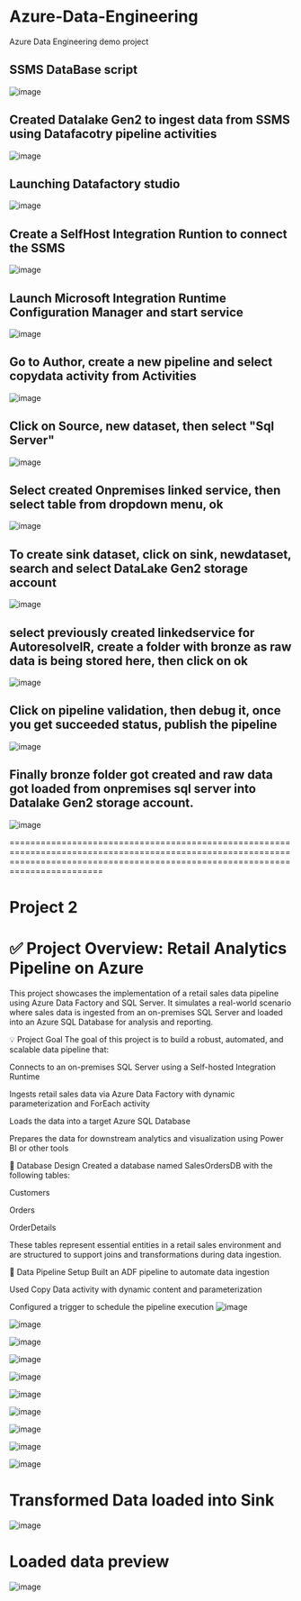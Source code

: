 # Azure-Data-Engineering
Azure Data Engineering demo project

## SSMS DataBase script
![image](https://github.com/user-attachments/assets/0ac1f353-0556-44c7-8a8d-c643e7c1d232)



## Created Datalake Gen2  to ingest data from SSMS using Datafacotry pipeline activities 
![image](https://github.com/user-attachments/assets/f80d3290-1837-466f-884f-3073d311bce7)


## Launching Datafactory studio
![image](https://github.com/user-attachments/assets/41b39c98-5129-40f0-841b-77b89859e66b)

## Create a SelfHost Integration Runtion to connect the SSMS
![image](https://github.com/user-attachments/assets/de7a1449-e125-4dd4-ad97-6a9ea187ae63)

## Launch Microsoft Integration Runtime Configuration Manager and start service
![image](https://github.com/user-attachments/assets/0a4e554b-a2a1-4f05-985e-2deca0e05a76)

## Go to Author, create a new pipeline and select copydata activity from Activities
![image](https://github.com/user-attachments/assets/4eaf1989-4d37-4df2-b238-0118a390f028)

## Click on Source, new dataset, then select "Sql Server"
![image](https://github.com/user-attachments/assets/af3dc0c2-61a2-4486-b3fd-55dedfc970e5)

## Select created Onpremises linked service, then select table from dropdown menu, ok
![image](https://github.com/user-attachments/assets/d3299afd-2492-4eb1-85ad-cd150c25f0db)

## To create sink dataset, click on sink, newdataset, search and select DataLake Gen2 storage account
![image](https://github.com/user-attachments/assets/189aa832-905e-4371-9233-6294cf2c3ecb)

## select previously created linkedservice for AutoresolveIR, create a folder with bronze as raw data is being stored here, then click on ok
![image](https://github.com/user-attachments/assets/f3f4bbb7-f2fd-473d-ab11-ea93478316a2)

## Click on pipeline validation, then debug it, once you get succeeded status, publish the pipeline
![image](https://github.com/user-attachments/assets/60b8cbec-6965-44d2-ba71-837ce22ab045)

## Finally bronze folder got created and raw data got loaded from onpremises sql server into Datalake Gen2 storage account.
![image](https://github.com/user-attachments/assets/0b21327a-44c9-47e8-9209-f0becac3d0d6)

====================================================================================================================================================================================
# Project 2
# ✅ Project Overview: Retail Analytics Pipeline on Azure
This project showcases the implementation of a retail sales data pipeline using Azure Data Factory and SQL Server. It simulates a real-world scenario where sales data is ingested from an on-premises SQL Server and loaded into an Azure SQL Database for analysis and reporting.

💡 Project Goal
The goal of this project is to build a robust, automated, and scalable data pipeline that:

Connects to an on-premises SQL Server using a Self-hosted Integration Runtime

Ingests retail sales data via Azure Data Factory with dynamic parameterization and ForEach activity

Loads the data into a target Azure SQL Database

Prepares the data for downstream analytics and visualization using Power BI or other tools

🧱 Database Design
Created a database named SalesOrdersDB with the following tables:

Customers

Orders

OrderDetails

These tables represent essential entities in a retail sales environment and are structured to support joins and transformations during data ingestion.

🚀 Data Pipeline Setup
Built an ADF pipeline to automate data ingestion

Used Copy Data activity with dynamic content and parameterization

Configured a trigger to schedule the pipeline execution
![image](https://github.com/user-attachments/assets/976e0d50-534c-4a89-b795-0807e72812bc)

![image](https://github.com/user-attachments/assets/0d6328e5-7990-4b7a-9ac8-0b460042697b)

![image](https://github.com/user-attachments/assets/c57895af-73bc-4673-8f7f-ba276bba5d77)

![image](https://github.com/user-attachments/assets/915af9b8-21f0-48bc-a6ff-90a50310e065)



![image](https://github.com/user-attachments/assets/3d247d87-5a01-49bf-99d9-1a19826ac84d)

![image](https://github.com/user-attachments/assets/07b0291c-f5a8-4a24-b45a-7021886ce9fa)


![image](https://github.com/user-attachments/assets/48ce9c76-4d3b-447f-99e0-2a101e858ce0)


![image](https://github.com/user-attachments/assets/43509b7f-c4c1-4e1f-8892-94a4a627bcd9)

![image](https://github.com/user-attachments/assets/d6933f15-12b5-4882-97a3-44176daf799f)



![image](https://github.com/user-attachments/assets/5cb04fb5-9656-4461-afd2-a1d57aea4327)


# Transformed Data loaded into Sink

![image](https://github.com/user-attachments/assets/281c33a6-a1fd-4700-a0d8-6ec87fce4339)

# Loaded data preview

![image](https://github.com/user-attachments/assets/9786e585-6309-406e-807f-0279c3af7648)










